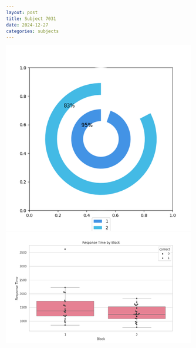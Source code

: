 ```yaml
---
layout: post
title: Subject 7031
date: 2024-12-27
categories: subjects
---
```


![](data/7031/run-9/7031__acc_test.png)
![](data/7031/run-9/7031_rt.png)

